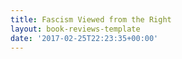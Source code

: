 ```yaml
---
title: Fascism Viewed from the Right
layout: book-reviews-template
date: '2017-02-25T22:23:35+00:00'
---
```

